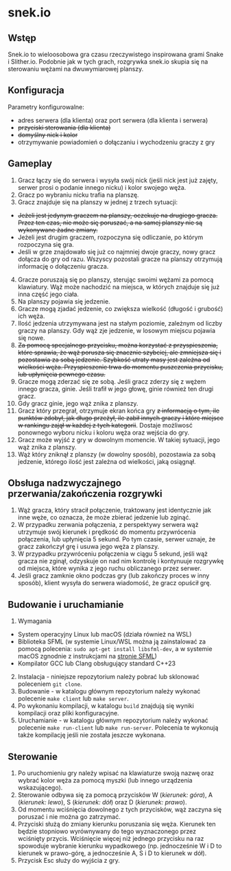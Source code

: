 # snek.io

## Wstęp
Snek.io to wieloosobowa gra czasu rzeczywistego inspirowana grami Snake i Slither.io. Podobnie jak w tych grach, rozgrywka snek.io skupia się na sterowaniu wężami na dwuwymiarowej planszy.

## Konfiguracja
Parametry konfigurowalne:
- adres serwera (dla klienta) oraz port serwera (dla klienta i serwera)
- ~~przyciski sterowania (dla klienta)~~
- ~~domyślny nick i kolor~~
- otrzymywanie powiadomień o dołączaniu i wychodzeniu graczy z gry

## Gameplay
1. Gracz łączy się do serwera i wysyła swój nick (jeśli nick jest już zajęty, serwer prosi o podanie innego nicku) i kolor swojego węża.
2. Gracz po wybraniu nicku trafia na planszę.
3. Gracz znajduje się na planszy w jednej z trzech sytuacji:
- ~~Jeżeli jest jedynym graczem na planszy, oczekuje na drugiego gracza. Przez ten czas, nie może się poruszać, a na samej planszy nie są wykonywane żadne zmiany.~~
- Jeżeli jest drugim graczem, rozpoczyna się odliczanie, po którym rozpoczyna się gra.
- Jeśli w grze znajdowało się już co najmniej dwoje graczy, nowy gracz dołącza do gry od razu. Wszyscy pozostali gracze na planszy otrzymują informację o dołączeniu gracza.
4. Gracze poruszają się po planszy, sterując swoimi wężami za pomocą klawiatury. Wąż może nachodzić na miejsca, w których znajduje się już inna część jego ciała.
5. Na planszy pojawia się jedzenie.
6. Gracze mogą zjadać jedzenie, co zwiększa wielkość (długość i grubość) ich węża.
7. Ilość jedzenia utrzymywana jest na stałym poziomie, zależnym od liczby graczy na planszy. Gdy wąż zje jedzenie, w losowym miejscu pojawia się nowe.
8. ~~Za pomocą specjalnego przycisku, można korzystać z przyspieszenia, które sprawia, że wąż porusza się znacznie szybciej, ale zmniejsza się i pozostawia za sobą jedzenie. Szybkość utraty masy jest zależna od wielkości węża. Przyspieszenie trwa do momentu puszczenia przycisku, lub upłynięcia pewnego czasu.~~
9. Gracze mogą zderzać się ze sobą. Jeśli gracz zderzy się z wężem innego gracza, ginie. Jeśli trafił w jego głowę, ginie również ten drugi gracz.
10. Gdy gracz ginie, jego wąż znika z planszy.
11. Gracz który przegrał, otrzymuje ekran końca gry ~~z informacją o tym, ile punktów zdobył, jak długo przeżył, ile zabił innych graczy i które miejsce w rankingu zajął w każdej z tych kategorii~~. Dostaje możliwosć ponownego wyboru nicku i koloru węża oraz wejścia do gry.
12. Gracz może wyjść z gry w dowolnym momencie. W takiej sytuacji, jego wąż znika z planszy.
13. Wąż który zniknął z planszy (w dowolny sposób), pozostawia za sobą jedzenie, którego ilość jest zależna od wielkości, jaką osiągnął.

## Obsługa nadzwyczajnego przerwania/zakończenia rozgrywki
1. Wąż gracza, który stracił połączenie, traktowany jest identycznie jak inne węże, co oznacza, że może zbierać jedzenie lub zginąć.
2. W przypadku zerwania połączenia, z perspektywy serwera wąż utrzymuje swój kierunek i prędkość do momentu przywrócenia połączenia, lub upłynięcia 5 sekund. Po tym czasie, serwer uznaje, że gracz zakończył grę i usuwa jego węża z planszy. 
3. W przypadku przywróceniu połączenia w ciągu 5 sekund, jeśli wąż gracza nie zginął, odzyskuje on nad nim kontrolę i kontynuuje rozgrywkę od miejsca, które wynika z jego ruchu obliczanego przez serwer.
4. Jeśli gracz zamknie okno podczas gry (lub zakończy proces w inny sposób), klient wysyła do serwera wiadomość, że gracz opuścił grę.

## Budowanie i uruchamianie
1. Wymagania
- System operacyjny Linux lub macOS (działa również na WSL)
- Biblioteka SFML (w systemie Linux/WSL można ją zainstalować za pomocą polecenia: `sudo apt-get install libsfml-dev`, a w systemie macOS zgnodnie z instrukcjami na [stronie SFML](https://www.sfml-dev.org/tutorials/2.6/start-osx.php))
- Kompilator GCC lub Clang obsługujący standard C++23
2. Instalacja - niniejsze repozytorium należy pobrać lub sklonować poleceniem `git clone`.
3. Budowanie - w katalogu głównym repozytorium należy wykonać polecenie `make client` lub `make server`.
4. Po wykonaniu kompilacji, w katalogu `build` znajdują się wyniki kompilacji oraz pliki konfiguracyjne.
5. Uruchamianie - w katalogu głównym repozytorium należy wykonać polecenie `make run-client` lub `make run-server`. Polecenia te wykonują także kompilację jeśli nie została jeszcze wykonana.

## Sterowanie
1. Po uruchomieniu gry należy wpisać na klawiaturze swoją nazwę oraz wybrać kolor węża za pomocą myszki (lub innego urządzenia wskazującego).
2. Sterowanie odbywa się za pomocą przycisków W (*kierunek: góra*), A (*kierunek: lewo*), S (*kierunek: dół*) oraz D (*kierunek: prawo*).
3. Od momentu wciśnięcia dowolnego z tych przycisków, wąż zaczyna się poruszać i nie można go zatrzymać.
4. Przyciski służą do zmiany kierunku poruszania się węża. Kierunek ten będzie stopniowo wyrównywany do tego wyznaczonego przez wciśnięty przycis. Wciśnięcie więcej niż jednego przycisku na raz spowoduje wybranie kierunku wypadkowego (np. jednocześnie W i D to kierunek w prawo-górę, a jednocześnie A, S i D to kierunek w dół).
5. Przycisk Esc służy do wyjścia z gry.